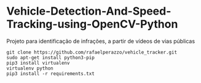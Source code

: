 # Vehicle-Detection-And-Speed-Tracking-using-OpenCV-Python
Projeto para identificação de infrações, a partir de vídeos de vias públicas

```console
git clone https://github.com/rafaelperazzo/vehicle_tracker.git
sudo apt-get install python3-pip
pip3 install virtualenv
virtualenv python
pip3 install -r requirements.txt
```
